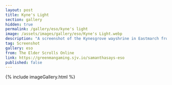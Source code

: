 ```yaml
---
layout: post
title: Kyne's Light
section: gallery
hidden: true
permalink: /gallery/eso/kyne's light
image: /assets/images/gallery/eso/Kyne's Light.webp
description: "A screenshot of the Kynesgrove wayshrine in Eastmarch from The Elder Scrolls Online, taken by Samantha Says."
tag: Screenshot
gallery: eso
from: The Elder Scrolls Online
link: https://greenmangaming.sjv.io/samanthasays-eso
published: false
---
```

{% include imageGallery.html %}